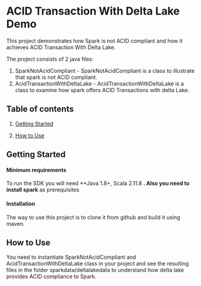 # ACID Transaction With Delta Lake Demo
This project demonstrates how Spark is not ACID compliant and how it achieves ACID Transaction With Delta Lake.

The project consists of 2 java files:
1. SparkNotAcidCompliant - SparkNotAcidCompliant is a class to illustrate that spark is not ACID compliant.
2. AcidTransactionWithDeltaLake - AcidTransactionWithDeltaLake is a class to examine how spark offers ACID Transactions with delta Lake.
## Table of contents  
1. [Getting Started](#Getting-Started) 

2. [How to Use](#How-to-Use)  
   
## Getting Started  
#### Minimum requirements  
To run the SDK you will need  **Java 1.8+, Scala 2.11.8 **.   Also you need to install spark** as prerequisites
  
#### Installation  
The way to use this project is to clone it from github and build it using maven.

## How to Use
You need to instantiate SparkNotAcidCompliant and AcidTransactionWithDeltaLake class in your project and see the resulting files in the folder sparkdata/deltalakedata to understand how delta lake provides ACID compliance to Spark.
